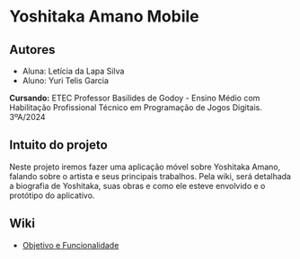 # Yoshitaka Amano Mobile
## Autores

- Aluna: Letícia da Lapa Silva
- Aluno: Yuri Telis Garcia

**Cursando:** ETEC Professor Basilides de Godoy - Ensino Médio com Habilitação Profissional Técnico em Programação de Jogos Digitais. 3ºA/2024

## Intuito do projeto
Neste projeto iremos fazer uma aplicação móvel sobre Yoshitaka Amano, falando sobre o artista e seus principais trabalhos. Pela wiki, será detalhada a biografia de Yoshitaka, suas obras e como ele esteve envolvido e o protótipo do aplicativo.

## Wiki
- <a href="https://github.com/LehLapa/YoshitakaAmanoMobile/wiki"> Objetivo e Funcionalidade </a>
